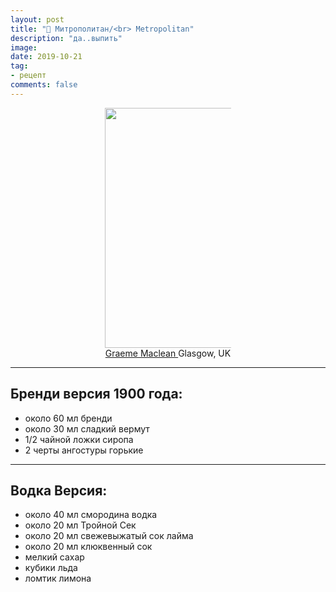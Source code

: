 ```yaml
---
layout: post
title: "🥃 Mитрополитан/<br> Metropolitan"
description: "да..выпить"
image: 
date: 2019-10-21
tag:
- рецепт
comments: false
---
```


<center><img style="width:40vw;max-width:40%;height:auto" src="{{ site.url }}/assets/images/cocktails/manhattan.jpg"></center>

<center><a href="https://www.flickr.com/people/32426344@N00"> Graeme Maclean </a> Glasgow, UK</center>

---

## Бренди версия 1900 года:
- около 60 мл бренди
- около 30 мл сладкий вермут
- 1/2 чайной ложки сиропа
- 2 черты ангостуры горькие

---

## Водка Версия:
- около 40 мл смородина водка
- около 20 мл Тройной Сек
- около 20 мл свежевыжатый сок лайма
- около 20 мл клюквенный сок
- мелкий сахар
- кубики льда
- ломтик лимона